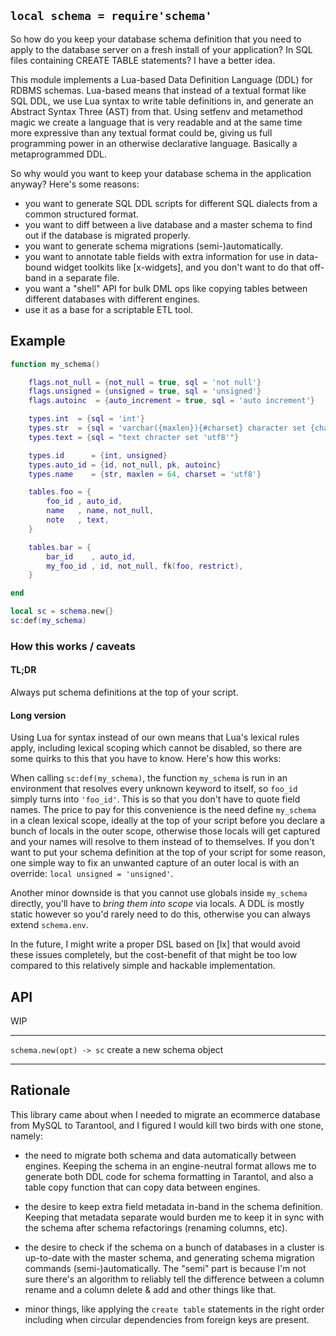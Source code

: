 
## `local schema = require'schema'`

So how do you keep your database schema definition that you need to apply
to the database server on a fresh install of your application? In SQL files
containing CREATE TABLE statements? I have a better idea.

This module implements a Lua-based Data Definition Language (DDL) for RDBMS
schemas. Lua-based means that instead of a textual format like SQL DDL,
we use Lua syntax to write table definitions in, and generate an Abstract
Syntax Three (AST) from that. Using setfenv and metamethod magic we create
a language that is very readable and at the same time more expressive than
any textual format could be, giving us full programming power in an otherwise
declarative language. Basically a metaprogrammed DDL.

So why would you want to keep your database schema in the application anyway?
Here's some reasons:

* you want to generate SQL DDL scripts for different SQL dialects
from a common structured format.
* you want to diff between a live database and a master schema to find out
if the database is migrated properly.
* you want to generate schema migrations (semi-)automatically.
* you want to annotate table fields with extra information for use in
data-bound widget toolkits like [x-widgets], and you don't want to do that
off-band in a separate file.
* you want a "shell" API for bulk DML ops like copying tables between
different databases with different engines.
* use it as a base for a scriptable ETL tool.

## Example

```lua
function my_schema()

	flags.not_null = {not_null = true, sql = 'not null'}
	flags.unsigned = {unsigned = true, sql = 'unsigned'}
	flags.autoinc  = {auto_increment = true, sql = 'auto increment'}

	types.int  = {sql = 'int'}
	types.str  = {sql = 'varchar({maxlen}){#charset} character set {charset}{/charset}'}
	types.text = {sql = "text chracter set 'utf8'"}

	types.id      = {int, unsigned}
	types.auto_id = {id, not_null, pk, autoinc}
	types.name    = {str, maxlen = 64, charset = 'utf8'}

	tables.foo = {
		foo_id , auto_id,
		name   , name, not_null,
		note   , text,
	}

	tables.bar = {
		bar_id    , auto_id,
		my_foo_id , id, not_null, fk(foo, restrict),
	}

end

local sc = schema.new{}
sc:def(my_schema)
```

### How this works / caveats

#### TL;DR

Always put schema definitions at the top of your script.

#### Long version

Using Lua for syntax instead of our own means that Lua's lexical rules apply,
including lexical scoping which cannot be disabled, so there are some quirks
to this that you have to know. Here's how this works:

When calling `sc:def(my_schema)`, the function `my_schema` is run in an
environment that resolves every unknown keyword to itself, so `foo_id`
simply turns into `'foo_id'`. This is so that you don't have to quote field
names. The price to pay for this convenience is the need define `my_schema`
in a clean lexical scope, ideally at the top of your script before you
declare a bunch of locals in the outer scope, otherwise those locals will
get captured and your names will resolve to them instead of to themselves.
If you don't want to put your schema definition at the top of your script
for some reason, one simple way to fix an unwanted capture of an outer local
is with an override: `local unsigned = 'unsigned'`.

Another minor downside is that you cannot use globals inside `my_schema`
directly, you'll have to _bring them into scope_ via locals. A DDL is mostly
static however so you'd rarely need to do this, otherwise you can always
extend `schema.env`.

In the future, I might write a proper DSL based on [lx] that would avoid
these issues completely, but the cost-benefit of that might be too low
compared to this relatively simple and hackable implementation.

## API

<warn>WIP</warn>

--------------------------------- -------------------------------------------
`schema.new(opt) -> sc`           create a new schema object
--------------------------------- -------------------------------------------

## Rationale

This library came about when I needed to migrate an ecommerce database
from MySQL to Tarantool, and I figured I would kill two birds with
one stone, namely:

* the need to migrate both schema and data automatically between engines.
Keeping the schema in an engine-neutral format allows me to generate both
DDL code for schema formatting in Tarantol, and also a table copy function
that can copy data between engines.

* the desire to keep extra field metadata in-band in the schema definition.
Keeping that metadata separate would burden me to keep it in sync with the
schema after schema refactorings (renaming columns, etc).

* the desire to check if the schema on a bunch of databases in a cluster
is up-to-date with the master schema, and generating schema migration
commands (semi-)automatically. The "semi" part is because I'm not sure
there's an algorithm to reliably tell the difference between a column
rename and a column delete & add and other things like that.

* minor things, like applying the `create table` statements in the right
order including when circular dependencies from foreign keys are present.
